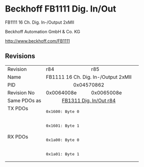 # Beckhoff FB1111 Dig. In/Out

FB1111 16 Ch. Dig. In-/Output 2xMII

Beckhoff Automation GmbH & Co. KG

http://www.beckhoff.com/FB1111

## Revisions
<table>
<tr >
<td>Revision</td>
<td><div class="foo">r84</div></td>
<td><div class="foo">r85</div></td>
</tr>
<tr >
<td>Name</td>
<td colspan=2 align="center"><div class="foo">FB1111 16 Ch. Dig. In-/Output 2xMII</div></td>
</tr>
<tr >
<td>PID</td>
<td colspan=2 align="center"><div class="foo">0x04570862</div></td>
</tr>
<tr >
<td>Revision No</td>
<td><div class="foo">0x0064008e</div></td>
<td><div class="foo">0x0065008e</div></td>
</tr>
<tr >
<td>Same PDOs as</td>
<td colspan=2 align="center"><div class="foo"><a href="FB1311+Dig.+In%2FOut">FB1311 Dig. In/Out r84</a></div></td>
</tr>
<tr class="txpdo pdosection">
<td rowspan=2 valign=top>TX PDOs</td>
<td colspan=2 align="left"><pre>0x1600: Byte 0</pre></td>
<td></td>
</tr>
<tr class="txpdo pdosection">
<td colspan=2 align="left"><pre>0x1601: Byte 1</pre></td>
</tr>
<tr class="rxpdo pdosection">
<td rowspan=2 valign=top>RX PDOs</td>
<td colspan=2 align="left"><pre>0x1a00: Byte 0</pre></td>
<td></td>
</tr>
<tr class="rxpdo pdosection">
<td colspan=2 align="left"><pre>0x1a01: Byte 1</pre></td>
</tr>
</table>
